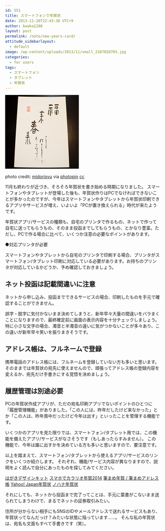 ```yaml
---
id: 551
title: スマートフォンで年賀状
date: 2013-11-26T22:43:38 UTC+9
author: kwaka1208
layout: post
permalink: /note/new-years-card/
attitude_sidebarlayout:
  - default
image: /wp-content/uploads/2013/11/small_2167028703.jpg
categories:
  - for users
tags:
  - スマートフォン
  - タブレット
  - 年賀状
---
```

![年賀状](/assets/images/2013/11/small_2167028703.jpg)

photo credit: [midorisyu](http://www.flickr.com/photos/midorisyu/2167028703/) via [photopin](http://photopin.com) [cc](http://creativecommons.org/licenses/by/2.0/)

11月も終わりが近づき、そろそろ年賀状を書き始める時期になりました。
スマートフォンやタブレットが登場した後も、年賀状作りはPCでなければできないことが多かったのですが、今年はスマートフォンやタブレットから年賀状印刷できるアプリやサービスが増え、いよいよ「PCが置き換えられる」時代が来たようです。

年賀状アプリ/サービスの種類も、自宅のプリンタで作るもの、ネットで作って自宅に送ってもらうもの、そのまま投函までしてもらうもの、とかなり豊富。ただし、PCで作る場合に比べて、いくつか注意の必要なポイントがあります。

●対応プリンタが必要

スマートフォンやタブレットから自宅のプリンタで印刷する場合、プリンタがスマートフォン/タブレット印刷に対応している必要があります。お持ちのプリンタが対応しているかどうか、予め確認しておきましょう。

## ネット投函は記載間違いに注意

ネットから申し込み、投函までできるサービスの場合、印刷したものを手元で確認することができません。

誤字・脱字に気付かないまま決めてしまうと、新年早々大量の間違いをバラまくことになりますので、最終確定前に画面の表示内容を十分チェックしましょう。
特に小さな文字の場合、濁音と半濁音の違いに気がつかないことが多々あり、この違いが新年早々笑いを振りまきそうです。

## アドレス帳は、フルネームで登録

携帯電話のアドレス帳には、フルネームを登録していない方も多いと思います。
そのままでは年賀状の宛先に使えませんので、頑張ってアドレス帳の登録内容を変えるか、宛先だけ手書きにする覚悟を決めましょう。

## 履歴管理は別途必要

PCの年賀状作成アプリが、ただの宛名印刷アプリでないポイントのひとつに「履歴管理機能」がありました。「この人には、昨年だしたけど来なかった」とか「この人は、昨年喪中だったけど今年は出す」といったことを管理する機能です。

いくつかのアプリを見た限りでは、スマートフォン/タブレット用では、この機能を備えたアプリ/サービスがなさそうです（もしあったらすみません）。
この機能で、今年は誰に出すかを決めている方も多いと思いますので、要注意です。

以上を踏まえて、スマートフォン/タブレットから使えるアプリ/サービスのリンクをいくつか紹介します。
それぞれ、機能/サービス内容が異なりますので、説明をよく読んで自分にあったものを探してみてください。

[はがきデザインキット](http://yubin-nenga.jp/design_kit/)
[スマホでカラリオ年賀2014](http://www.epson.jp/osirase/2013/131101_3.htm)
[筆まめ年賀 / 筆まめアドレス帳](http://fudemame.net/products/app/)
[Yahoo! Japan年賀状](https://yahoo-nenga.jp)
[ノハナ年賀状](http://nenga.nohana.jp/)

それにしても、ネットから投函まで完了ってことは、手元に葉書がこないまま送られてしまうわけで、まるでネットの証券取引みたい。

住所が分からない相手にもSNSのIDやメールアドレスで送れるサービスもあり、年賀状ってなんだっけ？みたいな状態に陥っています……。
そんな私の年賀状は、宛名も文面もすべて手書きです（笑）。